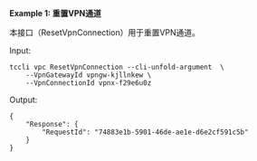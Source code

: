 **Example 1: 重置VPN通道**

本接口（ResetVpnConnection）用于重置VPN通道。

Input: 

```
tccli vpc ResetVpnConnection --cli-unfold-argument  \
    --VpnGatewayId vpngw-kjllnkew \
    --VpnConnectionId vpnx-f29e6u0z
```

Output: 
```
{
    "Response": {
        "RequestId": "74883e1b-5901-46de-ae1e-d6e2cf591c5b"
    }
}
```

